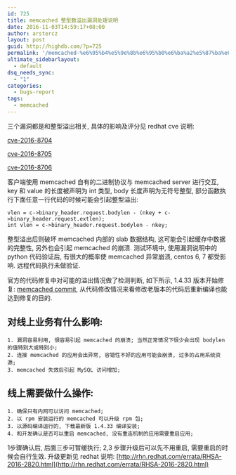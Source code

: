 ```yaml
---
id: 725
title: memcached 整型数溢出漏洞处理说明
date: 2016-11-03T14:59:17+08:00
author: arstercz
layout: post
guid: http://highdb.com/?p=725
permalink: '/memcached-%e6%95%b4%e5%9e%8b%e6%95%b0%e6%ba%a2%e5%87%ba%e6%bc%8f%e6%b4%9e%e5%a4%84%e7%90%86%e8%af%b4%e6%98%8e/'
ultimate_sidebarlayout:
  - default
dsq_needs_sync:
  - "1"
categories:
  - bugs-report
tags:
  - memcached
---
```

三个漏洞都是和整型溢出相关, 具体的影响及评分见 redhat cve 说明:

<a href="https://access.redhat.com/security/cve/cve-2016-8704">cve-2016-8704</a>

<a href="https://access.redhat.com/security/cve/cve-2016-8705">cve-2016-8705</a>

<a href="https://access.redhat.com/security/cve/cve-2016-8706">cve-2016-8706</a>

客户端使用 memcached 自有的二进制协议与 memcached server 进行交互, key 和 value 的长度被声明为 int 类型, body 长度声明为无符号整型, 部分函数执行下面任意一行代码的时候可能会引起整型溢出:

<pre><code>vlen = c-&gt;binary_header.request.bodylen - (nkey + c-&gt;binary_header.request.extlen);
int vlen = c-&gt;binary_header.request.bodylen - nkey;
</code></pre>

整型溢出后则破坏 memcached 内部的 slab 数据结构, 这可能会引起缓存中数据的完整性, 另外也会引起 memcached 的崩溃. 测试环境中, 使用漏洞说明中的 python 代码验证后, 有很大的概率使 memcached 异常崩溃, centos 6, 7 都受影响. 远程代码执行未做验证.

官方的代码修复中对可能的溢出情况做了检测判断, 如下所示, 1.4.33 版本开始修复:
<a href="https://github.com/memcached/memcached/commit/bd578fc34b96abe0f8d99c1409814a09f51ee71c">memcached commit</a>,
从代码修改情况来看修改老版本的代码后重新编译也能达到修复的目的.

<h2>对线上业务有什么影响:</h2>

<pre><code>1. 漏洞容易利用, 很容易引起 memcached 的崩溃; 当然正常情况下很少会出现 bodylen 的值特别大或特别小;
2. 连接 memcached 的应用会出异常, 容错性不好的应用可能会崩溃, 过多的占用系统资源;
3. memcached 失效后引起 MySQL 访问增加;
</code></pre>

<h2>线上需要做什么操作:</h2>

<pre><code>1. 确保只有内网可以访问 memcached;
2. 以 rpm 安装运行的 memcached 可以升级 rpm 包;
3. 以源码编译运行的, 下载最新版 1.4.33 编译安装;
4. 和开发确认是否可以重启 memcached, 没有重连机制的应用需要重启应用;
</code></pre>

1步骤确认后, 后面三步可暂缓执行; 2,3 步骤升级后可以先不用重启, 需要重启的时候会自行生效.
升级更新见 redhat 说明: [http://rhn.redhat.com/errata/RHSA-2016-2820.html](http://rhn.redhat.com/errata/RHSA-2016-2820.html)